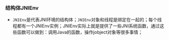 ### 结构体JNIEnv
+ `JNIEnv`是代表JNI环境的结构体；`JNIEnv`对象和线程是绑定在一起的；每个线程都有一个JNIEnv实例；JNIEnv实际上就是提供了一些JNI系统函数，通过这些函数可以做到：调用Java的函数，操作jobject对象等很多事情； 

